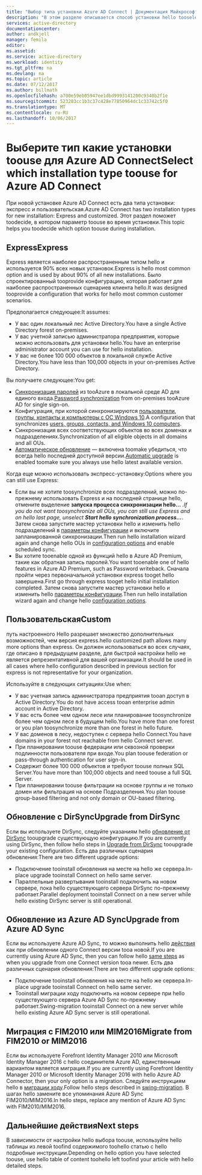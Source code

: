 ```yaml
---
title: "Выбор типа установки Azure AD Connect | Документация Майкрософт"
description: "В этом разделе описывается способ установки hello tooselect введите toouse для Azure AD Connect"
services: active-directory
documentationcenter: 
author: andkjell
manager: femila
editor: 
ms.assetid: 
ms.service: active-directory
ms.workload: identity
ms.tgt_pltfrm: na
ms.devlang: na
ms.topic: article
ms.date: 07/12/2017
ms.author: billmath
ms.openlocfilehash: a700e59eb05947ee1dbd9993141200c9340b2f1e
ms.sourcegitcommit: 523283cc1b3c37c428e77850964dc1c33742c5f0
ms.translationtype: MT
ms.contentlocale: ru-RU
ms.lasthandoff: 10/06/2017
---
```

# <a name="select-which-installation-type-toouse-for-azure-ad-connect"></a><span data-ttu-id="864e8-103">Выберите тип какие установки toouse для Azure AD Connect</span><span class="sxs-lookup"><span data-stu-id="864e8-103">Select which installation type toouse for Azure AD Connect</span></span>
<span data-ttu-id="864e8-104">При новой установке Azure AD Connect есть два типа установки: экспресс и пользовательская.</span><span class="sxs-lookup"><span data-stu-id="864e8-104">Azure AD Connect has two installation types for new installation: Express and customized.</span></span> <span data-ttu-id="864e8-105">Этот раздел поможет toodecide, в котором параметр toouse во время установки.</span><span class="sxs-lookup"><span data-stu-id="864e8-105">This topic helps you toodecide which option toouse during installation.</span></span>

## <a name="express"></a><span data-ttu-id="864e8-106">Express</span><span class="sxs-lookup"><span data-stu-id="864e8-106">Express</span></span>
<span data-ttu-id="864e8-107">Express является наиболее распространенным типом hello и используется 90% всех новых установок.</span><span class="sxs-lookup"><span data-stu-id="864e8-107">Express is hello most common option and is used by about 90% of all new installations.</span></span> <span data-ttu-id="864e8-108">Было спроектированный tooprovide конфигурацию, которая работает для наиболее распространенных сценариев клиента hello.</span><span class="sxs-lookup"><span data-stu-id="864e8-108">It was designed tooprovide a configuration that works for hello most common customer scenarios.</span></span>

<span data-ttu-id="864e8-109">Предполагается следующее:</span><span class="sxs-lookup"><span data-stu-id="864e8-109">It assumes:</span></span>

- <span data-ttu-id="864e8-110">У вас один локальный лес Active Directory.</span><span class="sxs-lookup"><span data-stu-id="864e8-110">You have a single Active Directory forest on-premises.</span></span>
- <span data-ttu-id="864e8-111">У вас учетной записью администратора предприятия, которые можно использовать для установки hello.</span><span class="sxs-lookup"><span data-stu-id="864e8-111">You have an enterprise administrator account you can use for hello installation.</span></span>
- <span data-ttu-id="864e8-112">У вас не более 100 000 объектов в локальной службе Active Directory.</span><span class="sxs-lookup"><span data-stu-id="864e8-112">You have less than 100,000 objects in your on-premises Active Directory.</span></span>

<span data-ttu-id="864e8-113">Вы получаете следующее:</span><span class="sxs-lookup"><span data-stu-id="864e8-113">You get:</span></span>

- <span data-ttu-id="864e8-114">[Синхронизация паролей](active-directory-aadconnectsync-implement-password-synchronization.md) из tooAzure в локальной среде AD для единого входа.</span><span class="sxs-lookup"><span data-stu-id="864e8-114">[Password synchronization](active-directory-aadconnectsync-implement-password-synchronization.md) from on-premises tooAzure AD for single sign-on.</span></span>
- <span data-ttu-id="864e8-115">Конфигурация, при которой синхронизируются [пользователи, группы, контакты и компьютеры с ОС Windows 10](active-directory-aadconnectsync-understanding-default-configuration.md).</span><span class="sxs-lookup"><span data-stu-id="864e8-115">A configuration that synchronizes [users, groups, contacts, and Windows 10 computers](active-directory-aadconnectsync-understanding-default-configuration.md).</span></span>
- <span data-ttu-id="864e8-116">Синхронизация всех соответствующих объектов во всех доменах и подразделениях.</span><span class="sxs-lookup"><span data-stu-id="864e8-116">Synchronization of all eligible objects in all domains and all OUs.</span></span>
- <span data-ttu-id="864e8-117">[Автоматическое обновление](active-directory-aadconnect-feature-automatic-upgrade.md) — включена toomake убедиться, что всегда hello последней доступной версии.</span><span class="sxs-lookup"><span data-stu-id="864e8-117">[Automatic upgrade](active-directory-aadconnect-feature-automatic-upgrade.md) is enabled toomake sure you always use hello latest available version.</span></span>

<span data-ttu-id="864e8-118">Когда еще можно использовать экспресс-установку:</span><span class="sxs-lookup"><span data-stu-id="864e8-118">Options where you can still use Express:</span></span>

- <span data-ttu-id="864e8-119">Если вы не хотите toosynchronize всех подразделений, можно по-прежнему использовать Express и на последней странице hello, отмените выделение **запуска процесса синхронизации hello...** *.</span><span class="sxs-lookup"><span data-stu-id="864e8-119">If you do not want toosynchronize all OUs, you can still use Express and on hello last page, unselect **Start hello synchronization process...***.</span></span> <span data-ttu-id="864e8-120">Затем снова запустите мастер установки hello и изменить hello подразделений в [параметры конфигурации](active-directory-aadconnectsync-installation-wizard.md#customize-synchronization-options) и включите запланированной синхронизации.</span><span class="sxs-lookup"><span data-stu-id="864e8-120">Then run hello installation wizard again and change hello OUs in [configuration options](active-directory-aadconnectsync-installation-wizard.md#customize-synchronization-options) and enable scheduled sync.</span></span>
- <span data-ttu-id="864e8-121">Вы хотите tooenable одной из функций hello в Azure AD Premium, такие как обратная запись паролей.</span><span class="sxs-lookup"><span data-stu-id="864e8-121">You want tooenable one of hello features in Azure AD Premium, such as Password writeback.</span></span> <span data-ttu-id="864e8-122">Сначала пройти через первоначальной установки express tooget hello завершена.</span><span class="sxs-lookup"><span data-stu-id="864e8-122">First go through express tooget hello initial installation completed.</span></span> <span data-ttu-id="864e8-123">Затем снова запустите мастер установки hello и изменить hello [параметры конфигурации](active-directory-aadconnectsync-installation-wizard.md#customize-synchronization-options).</span><span class="sxs-lookup"><span data-stu-id="864e8-123">Then run hello installation wizard again and change hello [configuration options](active-directory-aadconnectsync-installation-wizard.md#customize-synchronization-options).</span></span>

## <a name="custom"></a><span data-ttu-id="864e8-124">Пользовательская</span><span class="sxs-lookup"><span data-stu-id="864e8-124">Custom</span></span>
<span data-ttu-id="864e8-125">путь настроенного Hello разрешает множество дополнительных возможностей, чем версия express.</span><span class="sxs-lookup"><span data-stu-id="864e8-125">hello customized path allows many more options than express.</span></span> <span data-ttu-id="864e8-126">Он должен использоваться во всех случаях, где описано в предыдущем разделе, для быстрой настройки hello не является репрезентативной для вашей организации.</span><span class="sxs-lookup"><span data-stu-id="864e8-126">It should be used in all cases where hello configuration described in previous section for express is not representative for your organization.</span></span>

<span data-ttu-id="864e8-127">Используйте в следующих ситуациях:</span><span class="sxs-lookup"><span data-stu-id="864e8-127">Use when:</span></span>

- <span data-ttu-id="864e8-128">У вас учетная запись администратора предприятия tooan доступ в Active Directory.</span><span class="sxs-lookup"><span data-stu-id="864e8-128">You do not have access tooan enterprise admin account in Active Directory.</span></span>
- <span data-ttu-id="864e8-129">У вас есть более чем одном лесе или планирование toosynchronize более чем одном лесе в будущем hello.</span><span class="sxs-lookup"><span data-stu-id="864e8-129">You have more than one forest or you plan toosynchronize more than one forest in hello future.</span></span>
- <span data-ttu-id="864e8-130">У вас доменов в лесу, недоступен с сервера hello Connect.</span><span class="sxs-lookup"><span data-stu-id="864e8-130">You have domains in your forest not reachable from hello Connect server.</span></span>
- <span data-ttu-id="864e8-131">При планировании toouse федерации или сквозной проверки подлинности пользователя при входе.</span><span class="sxs-lookup"><span data-stu-id="864e8-131">You plan toouse federation or pass-through authentication for user sign-in.</span></span>
- <span data-ttu-id="864e8-132">Содержит более 100 000 объектов и требуют toouse полных SQL Server.</span><span class="sxs-lookup"><span data-stu-id="864e8-132">You have more than 100,000 objects and need toouse a full SQL Server.</span></span>
- <span data-ttu-id="864e8-133">При планировании toouse фильтрации на основе группы и не только домен или фильтрация на основе Подразделения.</span><span class="sxs-lookup"><span data-stu-id="864e8-133">You plan toouse group-based filtering and not only domain or OU-based filtering.</span></span>

## <a name="upgrade-from-dirsync"></a><span data-ttu-id="864e8-134">Обновление с DirSync</span><span class="sxs-lookup"><span data-stu-id="864e8-134">Upgrade from DirSync</span></span>
<span data-ttu-id="864e8-135">Если вы используете DirSync, следуйте указаниям hello [обновление от DirSync](active-directory-aadconnect-dirsync-upgrade-get-started.md) tooupgrade существующую конфигурацию.</span><span class="sxs-lookup"><span data-stu-id="864e8-135">If you are currently using DirSync, then follow hello steps in [Upgrade from DirSync](active-directory-aadconnect-dirsync-upgrade-get-started.md) tooupgrade your existing configuration.</span></span> <span data-ttu-id="864e8-136">Есть два различных сценария обновления:</span><span class="sxs-lookup"><span data-stu-id="864e8-136">There are two different upgrade options:</span></span>

- <span data-ttu-id="864e8-137">Подключение tooinstall обновления на месте на hello же сервера.</span><span class="sxs-lookup"><span data-stu-id="864e8-137">In-place upgrade tooinstall Connect on hello same server.</span></span>
- <span data-ttu-id="864e8-138">Параллельные развертывания tooinstall подключить на новом сервере, пока hello существующего сервера DirSync по-прежнему работает.</span><span class="sxs-lookup"><span data-stu-id="864e8-138">Parallel deployment tooinstall Connect on a new server while hello existing DirSync server is still operational.</span></span>

## <a name="upgrade-from-azure-ad-sync"></a><span data-ttu-id="864e8-139">Обновление из Azure AD Sync</span><span class="sxs-lookup"><span data-stu-id="864e8-139">Upgrade from Azure AD Sync</span></span>
<span data-ttu-id="864e8-140">Если вы используете Azure AD Sync, то можно выполнить hello [действия](active-directory-aadconnect-upgrade-previous-version.md) как при обновлении одного Connect версии tooa новой.</span><span class="sxs-lookup"><span data-stu-id="864e8-140">If you are currently using Azure AD Sync, then you can follow hello [same steps](active-directory-aadconnect-upgrade-previous-version.md) as when you upgrade from one Connect version tooa newer.</span></span> <span data-ttu-id="864e8-141">Есть два различных сценария обновления:</span><span class="sxs-lookup"><span data-stu-id="864e8-141">There are two different upgrade options:</span></span>

- <span data-ttu-id="864e8-142">Подключение tooinstall обновления на месте на hello же сервера.</span><span class="sxs-lookup"><span data-stu-id="864e8-142">In-place upgrade tooinstall Connect on hello same server.</span></span>
- <span data-ttu-id="864e8-143">Tooinstall миграции ходу подключить на новом сервере при hello существующего сервера Azure AD Sync по-прежнему работает.</span><span class="sxs-lookup"><span data-stu-id="864e8-143">Swing-migration tooinstall Connect on a new server while hello existing Azure AD Sync server is still operational.</span></span>

## <a name="migrate-from-fim2010-or-mim2016"></a><span data-ttu-id="864e8-144">Миграция с FIM2010 или MIM2016</span><span class="sxs-lookup"><span data-stu-id="864e8-144">Migrate from FIM2010 or MIM2016</span></span>
<span data-ttu-id="864e8-145">Если вы используете Forefront Identity Manager 2010 или Microsoft Identity Manager 2016 с hello соединителя Azure AD, единственным вариантом является миграция.</span><span class="sxs-lookup"><span data-stu-id="864e8-145">If you are currently using Forefront Identity Manager 2010 or Microsoft Identity Manager 2016 with hello Azure AD Connector, then your only option is a migration.</span></span> <span data-ttu-id="864e8-146">Следуйте инструкциям hello в [миграции ходу](active-directory-aadconnect-upgrade-previous-version.md#swing-migration).</span><span class="sxs-lookup"><span data-stu-id="864e8-146">Follow hello steps described in [swing-migration](active-directory-aadconnect-upgrade-previous-version.md#swing-migration).</span></span> <span data-ttu-id="864e8-147">В шагах hello замените все упоминания Azure AD Sync FIM2010/MIM2016.</span><span class="sxs-lookup"><span data-stu-id="864e8-147">In hello steps, replace any mention of Azure AD Sync with FIM2010/MIM2016.</span></span>

## <a name="next-steps"></a><span data-ttu-id="864e8-148">Дальнейшие действия</span><span class="sxs-lookup"><span data-stu-id="864e8-148">Next steps</span></span>
<span data-ttu-id="864e8-149">В зависимости от настройки hello выбора toouse, используйте hello таблицы из левой toofind содержимого toohello статью с hello подробные инструкции.</span><span class="sxs-lookup"><span data-stu-id="864e8-149">Depending on hello option you have selected toouse, use hello table of content toohello left toofind your article with hello detailed steps.</span></span>
